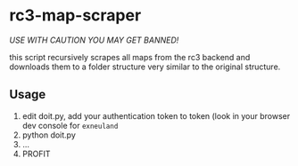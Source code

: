 # rc3-map-scraper

*USE WITH CAUTION YOU MAY GET BANNED!*

this script recursively scrapes all maps from the rc3 backend and downloads
them to a folder structure very similar to the original structure.

## Usage

1. edit doit.py, add your authentication token to token (look in your browser
   dev console for `exneuland`
2. python doit.py
3. ...
4. PROFIT
